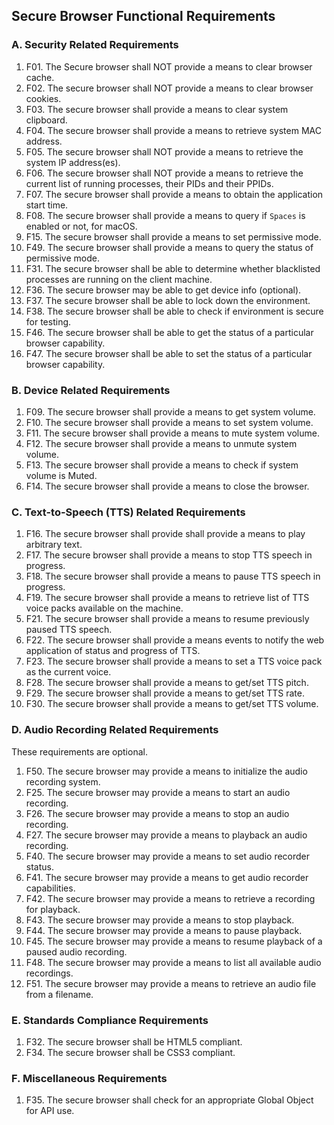 Secure Browser Functional Requirements
------------------

### A. Security Related Requirements
1. F01. The Secure browser shall NOT provide a means to clear browser cache.
1. F02. The secure browser shall NOT provide a means to clear browser cookies.
1. F03. The secure browser shall provide a means to clear system clipboard.
1. F04. The secure browser shall provide a means to retrieve system MAC address.
1. F05. The secure browser shall NOT provide a means to retrieve the system IP address(es).
1. F06. The secure browser shall NOT provide a means to retrieve the current list of running processes, their PIDs and their PPIDs.
1. F07. The secure browser shall provide a means to obtain the application start time.
1. F08. The secure browser shall provide a means to query if `Spaces` is enabled or not, for macOS.
1. F15. The secure browser shall provide a means to set permissive mode.
1. F49. The secure browser shall provide a means to query the status of permissive mode.
1. F31. The secure browser shall be able to determine whether blacklisted processes are running on the client machine.
1. F36. The secure browser may be able to get device info (optional).
1. F37. The secure browser shall be able to lock down the environment.
1. F38. The secure browser shall be able to check if environment is secure for testing.
1. F46. The secure browser shall be able to get the status of a particular browser capability.
1. F47. The secure browser shall be able to set the status of a particular browser capability.

### B. Device Related Requirements
1. F09. The secure browser shall provide a means to get system volume.
1. F10. The secure browser shall provide a means to set system volume.
1. F11. The secure browser shall provide a means to mute system volume.
1. F12. The secure browser shall provide a means to unmute system volume.
1. F13. The secure browser shall provide a means to check if system volume is Muted.
1. F14. The secure browser shall provide a means to close the browser.

### C. Text-to-Speech (TTS) Related Requirements
1. F16. The secure browser shall provide shall provide a means to play arbitrary text.
1. F17. The secure browser shall provide a means to stop TTS speech in progress.
1. F18. The secure browser shall provide a means to pause TTS speech in progress.
1. F19. The secure browser shall provide a means to retrieve list of TTS voice packs available on the machine.
1. F21. The secure browser shall provide a means to resume previously paused TTS speech.
1. F22. The secure browser shall provide a means events to notify the web application of status and progress of TTS.
1. F23. The secure browser shall provide a means to set a TTS voice pack as the current voice.
1. F28. The secure browser shall provide a means to get/set TTS pitch.
1. F29. The secure browser shall provide a means to get/set TTS rate.
1. F30. The secure browser shall provide a means to get/set TTS volume.

### D. Audio Recording Related Requirements
These requirements are optional.

1. F50. The secure browser may provide a means to initialize the audio recording system.
1. F25. The secure browser may provide a means to start an audio recording.
1. F26. The secure browser may provide a means to stop an audio recording.
1. F27. The secure browser may provide a means to playback an audio recording.
1. F40. The secure browser may provide a means to set audio recorder status.
1. F41. The secure browser may provide a means to get audio recorder capabilities.
1. F42. The secure browser may provide a means to retrieve a recording for playback.
1. F43. The secure browser may provide a means to stop playback.
1. F44. The secure browser may provide a means to pause playback.
1. F45. The secure browser may provide a means to resume playback of a paused audio recording.
1. F48. The secure browser may provide a means to list all available audio recordings.
1. F51. The secure browser may provide a means to retrieve an audio file from a filename.

### E. Standards Compliance Requirements
1. F32. The secure browser shall be HTML5 compliant.
1. F34. The secure browser shall be CSS3 compliant.

### F. Miscellaneous Requirements
1. F35. The secure browser shall check for an appropriate Global Object for API use.
